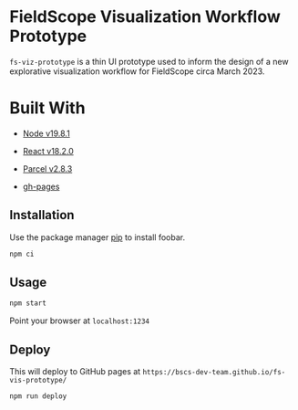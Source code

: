 # FieldScope Visualization Workflow Prototype

`fs-viz-prototype` is a thin UI prototype used to inform the design of a new explorative visualization workflow for FieldScope circa March 2023.


# Built With

* [Node v19.8.1]()
* [React v18.2.0]()
* [Parcel v2.8.3](https://parceljs.org/)

* [gh-pages](https://www.npmjs.com/package/gh-pages)


## Installation

Use the package manager [pip](https://pip.pypa.io/en/stable/) to install foobar.

```bash
npm ci
```


## Usage

```bash
npm start
```

Point your browser at `localhost:1234`


## Deploy

This will deploy to GitHub pages at `https://bscs-dev-team.github.io/fs-vis-prototype/`


```bash
npm run deploy
```